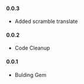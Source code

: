 <h4>0.0.3</h4>

* Added scramble translate

<h4>0.0.2</h4>

* Code Cleanup

<h4>0.0.1</h4>

* Bulding Gem
